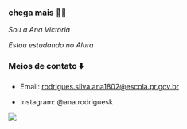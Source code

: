 ### chega mais 👨‍🦽

_Sou a Ana Victória_

*Estou estudando no Alura*

### Meios de contato ⬇️
- Email: rodrigues.silva.ana1802@escola.pr.gov.br

- Instagram: @ana.rodriguesk


![](https://media.tenor.com/DqwdStpfBjkAAAAd/afonsinha-sing.gifv)
